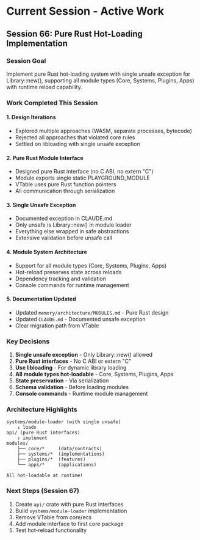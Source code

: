 # Current Session - Active Work

## Session 66: Pure Rust Hot-Loading Implementation

### Session Goal
Implement pure Rust hot-loading system with single unsafe exception for Library::new(), supporting all module types (Core, Systems, Plugins, Apps) with runtime reload capability.

### Work Completed This Session

#### 1. Design Iterations
- Explored multiple approaches (WASM, separate processes, bytecode)
- Rejected all approaches that violated core rules
- Settled on libloading with single unsafe exception

#### 2. Pure Rust Module Interface
- Designed pure Rust interface (no C ABI, no extern "C")
- Module exports single static PLAYGROUND_MODULE
- VTable uses pure Rust function pointers
- All communication through serialization

#### 3. Single Unsafe Exception
- Documented exception in CLAUDE.md
- Only unsafe is Library::new() in module loader
- Everything else wrapped in safe abstractions
- Extensive validation before unsafe call

#### 4. Module System Architecture
- Support for all module types (Core, Systems, Plugins, Apps)
- Hot-reload preserves state across reloads
- Dependency tracking and validation
- Console commands for runtime management

#### 5. Documentation Updated
- Updated `memory/architecture/MODULES.md` - Pure Rust design
- Updated `CLAUDE.md` - Documented unsafe exception
- Clear migration path from VTable

### Key Decisions

1. **Single unsafe exception** - Only Library::new() allowed
2. **Pure Rust interfaces** - No C ABI or extern "C"
3. **Use libloading** - For dynamic library loading
4. **All module types hot-loadable** - Core, Systems, Plugins, Apps
5. **State preservation** - Via serialization
6. **Schema validation** - Before loading modules
7. **Console commands** - Runtime module management

### Architecture Highlights

```
systems/module-loader (with single unsafe)
    ↓ loads
api/ (pure Rust interfaces)
    ↓ implement
modules/
    ├── core/*     (data/contracts)
    ├── systems/*  (implementations)
    ├── plugins/*  (features)
    └── apps/*     (applications)

All hot-loadable at runtime!
```

### Next Steps (Session 67)
1. Create `api/` crate with pure Rust interfaces
2. Build `systems/module-loader` implementation
3. Remove VTable from core/ecs
4. Add module interface to first core package
5. Test hot-reload functionality